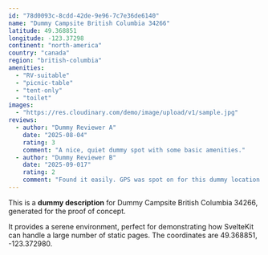 ```yaml
---
id: "78d0093c-8cdd-42de-9e96-7c7e36de6140"
name: "Dummy Campsite British Columbia 34266"
latitude: 49.368851
longitude: -123.37298
continent: "north-america"
country: "canada"
region: "british-columbia"
amenities:
  - "RV-suitable"
  - "picnic-table"
  - "tent-only"
  - "toilet"
images:
  - "https://res.cloudinary.com/demo/image/upload/v1/sample.jpg"
reviews:
  - author: "Dummy Reviewer A"
    date: "2025-08-04"
    rating: 3
    comment: "A nice, quiet dummy spot with some basic amenities."
  - author: "Dummy Reviewer B"
    date: "2025-09-017"
    rating: 2
    comment: "Found it easily. GPS was spot on for this dummy location."
---
```


This is a **dummy description** for Dummy Campsite British Columbia 34266, generated for the proof of concept.

It provides a serene environment, perfect for demonstrating how SvelteKit can handle a large number of static pages. The coordinates are 49.368851, -123.372980.
